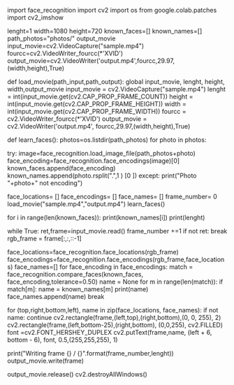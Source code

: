 import face_recognition import cv2 import os from google.colab.patches import cv2_imshow

lenght=1 width=1080 height=720 known_faces=[] known_names=[] path_photos="photos/" output_movie input_movie=cv2.VideoCapture("sample.mp4") fourcc=cv2.VideoWriter_fourcc(*'XVID') output_movie=cv2.VideoWriter('output.mp4',fourcc,29.97,(width,height),True)

def load_movie(path_input,path_output): global input_movie, lenght, height, width,output_movie input_movie = cv2.VideoCapture("sample.mp4") lenght = int(input_movie.get(cv2.CAP_PROP_FRAME_COUNT)) height = int(input_movie.get(cv2.CAP_PROP_FRAME_HEIGHT)) width = int(input_movie.get(cv2.CAP_PROP_FRAME_WIDTH)) fourcc = cv2.VideoWriter_fourcc(*'XVID') output_movie = cv2.VideoWriter('output.mp4', fourcc,29.97,(width,height),True)

def learn_faces(): photos=os.listdir(path_photos) for photo in photos:

try: image=face_recognition.load_image_file(path_photos+photo) face_encoding=face_recognition.face_encodings(image)[0] known_faces.append(face_encoding) known_names.append(photo.rsplit(".",1 ) [0 ]) except: print("Photo "+photo+" not encoding")

face_locations= [] face_encodings= [] face_names= [] frame_number= 0 load_movie("sample.mp4","output.mp4") learn_faces()

for i in range(len(known_faces)): print(known_names[i]) print(lenght)

while True: ret,frame=input_movie.read() frame_number +=1 if not ret: break rgb_frame = frame[:,:,::-1]

face_locations=face_recognition.face_locations(rgb_frame) face_encodings=face_recognition.face_encodings(rgb_frame,face_locations) face_names=[] for face_encoding in face_encodings: match = face_recognition.compare_faces(known_faces, face_encoding,tolerance=0.50) name = None for m in range(len(match)): if match[m]: name = known_names[m] print(name) face_names.append(name) break

for (top,right,bottom,left), name in zip(face_locations, face_names): if not name: continue cv2.rectangle(frame,(left,top),(right,bottom),(0, 0, 255), 2) cv2.rectangle(frame,(left,bottom-25),(right,bottom), (0,0,255), cv2.FILLED) font =cv2.FONT_HERSHEY_DUPLEX cv2.putText(frame,name, (left + 6, bottom - 6), font, 0.5,(255,255,255), 1)

print("Writing frame {} / {}".format(frame_number,lenght)) output_movie.write(frame)

output_movie.release() cv2.destroyAllWindows()
